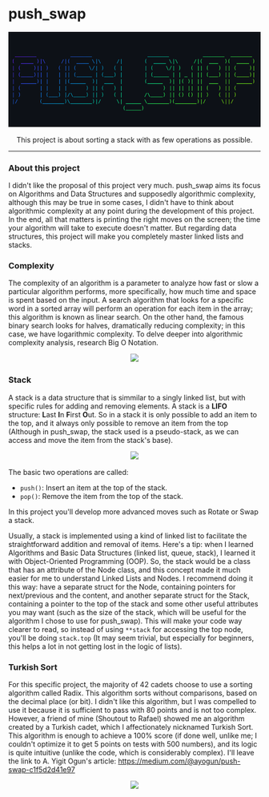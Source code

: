 # push_swap

<p align="center">
    <img src="./printscreen.png"/>
</p>

<p align="center"> This project is about sorting a stack with as few operations as possible.</p>

---
### About this project
I didn't like the proposal of this project very much. push_swap aims its focus on Algorithms and Data Structures and supposedly algorithmic complexity, although this may be true in some cases, I didn't have to think about algorithmic complexity at any point during the development of this project. In the end, all that matters is printing the right moves on the screen; the time your algorithm will take to execute doesn't matter. But regarding data structures, this project will make you completely master linked lists and stacks.

### Complexity
The complexity of an algorithm is a parameter to analyze how fast or slow a particular algorithm performs, more specifically, how much time and space is spent based on the input. A search algorithm that looks for a specific word in a sorted array will perform an operation for each item in the array; this algorithm is known as linear search. On the other hand, the famous binary search looks for halves, dramatically reducing complexity; in this case, we have logarithmic complexity. To delve deeper into algorithmic complexity analysis, research Big O Notation.

<p align="center">
    <img src=https://miro.medium.com/v2/resize:fit:720/format:webp/1*XxrlvcJtjEYYzXaBdObvOg.png/>
</p>

### Stack
A stack is a data structure that is simmilar to a singly linked list, but with specific rules for adding and removing elements. A stack is a **LIFO** structure: **L**ast **I**n **F**irst **O**ut. So in a stack it is only possible to add an item to the top, and it always only possible to remove an item from the top (Although in push_swap, the stack used is a pseudo-stack, as we can access and move the item from the stack's base).

<p align="center">
    <img src="https://cdn.programiz.com/sites/tutorial2program/files/stack.png">
</p>

The basic two operations are called:
- `push()`: Insert an item at the top of the stack.
- `pop()`: Remove the item from the top of the stack.

In this project you'll develop more advanced moves such as Rotate or Swap a stack.


Usually, a stack is implemented using a kind of linked list to facilitate the straightforward addition and removal of items. Here's a tip: when I learned Algorithms and Basic Data Structures (linked list, queue, stack), I learned it with Object-Oriented Programming (OOP). So, the stack would be a class that has an attribute of the Node class, and this concept made it much easier for me to understand Linked Lists and Nodes. I recommend doing it this way: have a separate struct for the Node, containing pointers for next/previous and the content, and another separate struct for the Stack, containing a pointer to the top of the stack and some other useful attributes you may want (such as the size of the stack, which will be useful for the algorithm I chose to use for push_swap). This will make your code way clearer to read, so instead of using `**stack` for accessing the top node, you'll be doing `stack.top` (It may seem trivial, but especially for beginners, this helps a lot in not getting lost in the logic of lists).

### Turkish Sort
For this specific project, the majority of 42 cadets choose to use a sorting algorithm called Radix. This algorithm sorts without comparisons, based on the decimal place (or bit). I didn't like this algorithm, but I was compelled to use it because it is sufficient to pass with 80 points and is not too complex. However, a friend of mine (Shoutout to Rafael) showed me an algorithm created by a Turkish cadet, which I affectionately nicknamed Turkish Sort. This algorithm is enough to achieve a 100% score (if done well, unlike me; I couldn't optimize it to get 5 points on tests with 500 numbers), and its logic is quite intuitive (unlike the code, which is considerably complex). I'll leave the link to A. Yigit Ogun's article: https://medium.com/@ayogun/push-swap-c1f5d2d41e97

<p align="center">
    <img src=https://miro.medium.com/v2/resize:fit:720/format:webp/1*Di_5kShs_nEW4fx1XorC5A.jpeg/>
</p>
